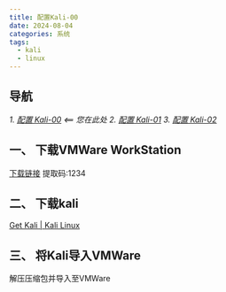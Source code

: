 ```yaml
---
title: 配置Kali-00
date: 2024-08-04
categories: 系统
tags:
  - kali
  - linux
---
```

## 导航
*1. [配置 Kali-00](https://tianze-ya.github.io/blog/system/linux/kali/kali-config-00/)                      <== 您在此处*
*2. [配置 Kali-01](https://tianze-ya.github.io/blog/system/linux/kali/kali-config-01/)*
*3. [配置 Kali-02](https://tianze-ya.github.io/blog/system/linux/kali/kali-config-02/)*

## 一、 下载VMWare WorkStation
[下载链接](https://www.123pan.com/s/fKdKjv-TkWj.html) 提取码:1234

## 二、 下载kali
[Get Kali | Kali Linux](https://www.kali.org/get-kali/#kali-virtual-machines)

## 三、 将Kali导入VMWare
解压压缩包并导入至VMWare